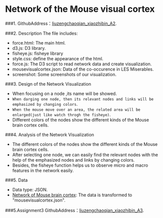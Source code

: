 ﻿﻿﻿﻿﻿﻿Network of the Mouse visual cortex 
============
###1. GithubAddress：[liuzengchaoqian_xiaozhibin_A2](https://github.com/vis2014/Assignment2/tree/liuzengchaoqian_xiaozhibin_A2).

###2. Description
The file includes:

+ force.html: The main html.
+ d3.js: D3 library.
+ fisheye.js: fisheye library
+ style.css: define the appearance of the html.
+ force.js: The D3 script to read network data and create visualization.
+ mousevisualcortex.json: Data of the co-occurence in LES Miserables.
+ screenshot: Some screenshots of our visualization.

###3. Design of the Network Visualization 
+ When focusing on a node ,its name will be showed.
+ `When darging one node, then its relevant nodes and links will be emphasized by changing colors`.
+ `When the mouse move over an area, the related area will be enlarged(just like watch throgh the fisheye)`. 
+ Different colors of the nodes show the different kinds of the Mouse brain cortex cells.


###4. Analysis of the Network Visualization
+ The different colors of the nodes show the different kinds of the Mouse brain cortex cells. 
+ After selecting one node, we can easily find the relevant nodes with the help of the emphasized nodes and links by changing colors. 
+ Besides, the fisheye function helps us to observe micro and macro features in the network easily.

###5. Data
+ Data type: JSON.
+ [Network of Mouse brain cortex](http://mrbrain.cs.jhu.edu/graph-services/download/): The data is transformed to "mousevisualcortex.json".
 
###5.Assignment3
GithubAddress：[liuzengchaoqian_xiaozhibin_A3](https://github.com/vis2014/Assignment3/tree/liuzengchaoqian_xiaozhibin_A3).